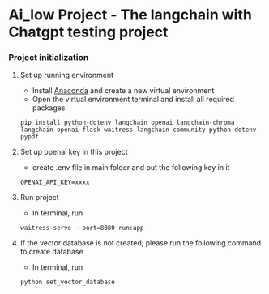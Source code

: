 # Ai_low Project - The langchain with Chatgpt testing project
### Project initialization 

1. Set up running environment
    - Install [Anaconda](https://www.anaconda.com/download) and create a new virtual environment
    - Open the virtual environment terminal and install all required packages
    ```
    pip install python-dotenv langchain openai langchain-chroma langchain-openai flask waitress langchain-community python-dotenv pypdf
    ```

2. Set up openai key in this project
   - create .env file in main folder and put the following key in it
    ```
    OPENAI_API_KEY=xxxx
    ```

4. Run project
    - In terminal, run 
    ```
    waitress-serve --port=8080 run:app
    ```
6. If the vector database is not created, please run the following command to create database
    - In terminal, run 
    ```
    python set_vector_database
    ```